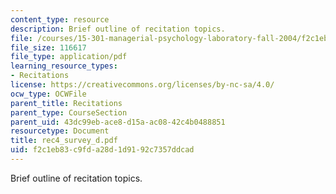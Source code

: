 ```yaml
---
content_type: resource
description: Brief outline of recitation topics.
file: /courses/15-301-managerial-psychology-laboratory-fall-2004/f2c1eb83c9fda28d1d9192c7357ddcad_rec4_survey_d.pdf
file_size: 116617
file_type: application/pdf
learning_resource_types:
- Recitations
license: https://creativecommons.org/licenses/by-nc-sa/4.0/
ocw_type: OCWFile
parent_title: Recitations
parent_type: CourseSection
parent_uid: 43dc99eb-ace8-d15a-ac08-42c4b0488851
resourcetype: Document
title: rec4_survey_d.pdf
uid: f2c1eb83-c9fd-a28d-1d91-92c7357ddcad
---
```

Brief outline of recitation topics.